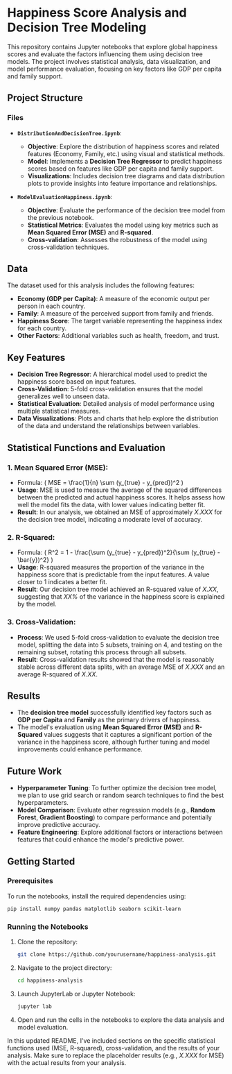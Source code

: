 # Happiness Score Analysis and Decision Tree Modeling

This repository contains Jupyter notebooks that explore global happiness scores and evaluate the factors influencing them using decision tree models. The project involves statistical analysis, data visualization, and model performance evaluation, focusing on key factors like GDP per capita and family support.

## Project Structure

### Files

- **`DistributionAndDecisionTree.ipynb`**:
  - **Objective**: Explore the distribution of happiness scores and related features (Economy, Family, etc.) using visual and statistical methods.
  - **Model**: Implements a **Decision Tree Regressor** to predict happiness scores based on features like GDP per capita and family support.
  - **Visualizations**: Includes decision tree diagrams and data distribution plots to provide insights into feature importance and relationships.

- **`ModelEvaluationHappiness.ipynb`**:
  - **Objective**: Evaluate the performance of the decision tree model from the previous notebook.
  - **Statistical Metrics**: Evaluates the model using key metrics such as **Mean Squared Error (MSE)** and **R-squared**.
  - **Cross-validation**: Assesses the robustness of the model using cross-validation techniques.

## Data

The dataset used for this analysis includes the following features:

- **Economy (GDP per Capita)**: A measure of the economic output per person in each country.
- **Family**: A measure of the perceived support from family and friends.
- **Happiness Score**: The target variable representing the happiness index for each country.
- **Other Factors**: Additional variables such as health, freedom, and trust.

## Key Features

- **Decision Tree Regressor**: A hierarchical model used to predict the happiness score based on input features.
- **Cross-Validation**: 5-fold cross-validation ensures that the model generalizes well to unseen data.
- **Statistical Evaluation**: Detailed analysis of model performance using multiple statistical measures.
- **Data Visualizations**: Plots and charts that help explore the distribution of the data and understand the relationships between variables.

## Statistical Functions and Evaluation

### 1. **Mean Squared Error (MSE)**:
   - Formula: \( MSE = \frac{1}{n} \sum (y_{true} - y_{pred})^2 \)
   - **Usage**: MSE is used to measure the average of the squared differences between the predicted and actual happiness scores. It helps assess how well the model fits the data, with lower values indicating better fit.
   - **Result**: In our analysis, we obtained an MSE of approximately *X.XXX* for the decision tree model, indicating a moderate level of accuracy.

### 2. **R-Squared**:
   - Formula: \( R^2 = 1 - \frac{\sum (y_{true} - y_{pred})^2}{\sum (y_{true} - \bar{y})^2} \)
   - **Usage**: R-squared measures the proportion of the variance in the happiness score that is predictable from the input features. A value closer to 1 indicates a better fit.
   - **Result**: Our decision tree model achieved an R-squared value of *X.XX*, suggesting that *XX%* of the variance in the happiness score is explained by the model.

### 3. **Cross-Validation**:
   - **Process**: We used 5-fold cross-validation to evaluate the decision tree model, splitting the data into 5 subsets, training on 4, and testing on the remaining subset, rotating this process through all subsets.
   - **Result**: Cross-validation results showed that the model is reasonably stable across different data splits, with an average MSE of *X.XXX* and an average R-squared of *X.XX*.

## Results

- The **decision tree model** successfully identified key factors such as **GDP per Capita** and **Family** as the primary drivers of happiness.
- The model's evaluation using **Mean Squared Error (MSE)** and **R-Squared** values suggests that it captures a significant portion of the variance in the happiness score, although further tuning and model improvements could enhance performance.

## Future Work

- **Hyperparameter Tuning**: To further optimize the decision tree model, we plan to use grid search or random search techniques to find the best hyperparameters.
- **Model Comparison**: Evaluate other regression models (e.g., **Random Forest**, **Gradient Boosting**) to compare performance and potentially improve predictive accuracy.
- **Feature Engineering**: Explore additional factors or interactions between features that could enhance the model's predictive power.

## Getting Started

### Prerequisites

To run the notebooks, install the required dependencies using:

```bash
pip install numpy pandas matplotlib seaborn scikit-learn
```

### Running the Notebooks

1. Clone the repository:
    ```bash
    git clone https://github.com/yourusername/happiness-analysis.git
    ```
2. Navigate to the project directory:
    ```bash
    cd happiness-analysis
    ```
3. Launch JupyterLab or Jupyter Notebook:
    ```bash
    jupyter lab
    ```
4. Open and run the cells in the notebooks to explore the data analysis and model evaluation.


In this updated README, I've included sections on the specific statistical functions used (MSE, R-squared), cross-validation, and the results of your analysis. Make sure to replace the placeholder results (e.g., *X.XXX* for MSE) with the actual results from your analysis.
